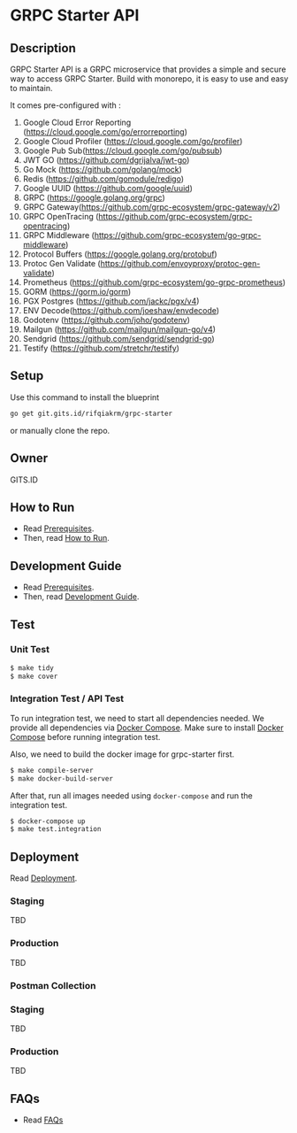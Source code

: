 # GRPC Starter API

## Description

GRPC Starter API is a GRPC microservice that provides a simple and secure way to access GRPC Starter. Build with monorepo, it is easy to use and easy to maintain.

It comes pre-configured with :

1. Google Cloud Error Reporting (<https://cloud.google.com/go/errorreporting>)
2. Google Cloud Profiler (<https://cloud.google.com/go/profiler>)
3. Google Pub Sub(<https://cloud.google.com/go/pubsub>)
4. JWT GO (<https://github.com/dgrijalva/jwt-go>)
5. Go Mock (<https://github.com/golang/mock>)
6. Redis (<https://github.com/gomodule/redigo>)
7. Google UUID (<https://github.com/google/uuid>)
8. GRPC (<https://google.golang.org/grpc>)
9. GRPC Gateway(<https://github.com/grpc-ecosystem/grpc-gateway/v2>)
10. GRPC OpenTracing (<https://github.com/grpc-ecosystem/grpc-opentracing>)
11. GRPC Middleware (<https://github.com/grpc-ecosystem/go-grpc-middleware>)
12. Protocol Buffers (<https://google.golang.org/protobuf>)
13. Protoc Gen Validate (<https://github.com/envoyproxy/protoc-gen-validate>)
14. Prometheus (<https://github.com/grpc-ecosystem/go-grpc-prometheus>)
15. GORM (<https://gorm.io/gorm>)
16. PGX Postgres (<https://github.com/jackc/pgx/v4>)
17. ENV Decode(<https://github.com/joeshaw/envdecode>)
18. Godotenv (<https://github.com/joho/godotenv>)
19. Mailgun (<https://github.com/mailgun/mailgun-go/v4>)
20. Sendgrid (<https://github.com/sendgrid/sendgrid-go>)
21. Testify (<https://github.com/stretchr/testify>)


## Setup

Use this command to install the blueprint

```bash
go get git.gits.id/rifqiakrm/grpc-starter
```

or manually clone the repo.

## Owner

GITS.ID

## How to Run

- Read [Prerequisites](doc/PREREQUISITES.md).
- Then, read [How to Run](doc/HOW_TO_RUN.md).

## Development Guide

- Read [Prerequisites](doc/PREREQUISITES.md).
- Then, read [Development Guide](doc/DEVELOPMENT_GUIDE.md).

## Test

### Unit Test

```sh
$ make tidy
$ make cover
```

### Integration Test / API Test

To run integration test, we need to start all dependencies needed. We provide all dependencies via [Docker Compose](https://docs.docker.com/compose/).
Make sure to install [Docker Compose](https://docs.docker.com/compose/install/) before running integration test.

Also, we need to build the docker image for grpc-starter first.

```sh
$ make compile-server
$ make docker-build-server
```

After that, run all images needed using `docker-compose` and run the integration test.

```sh
$ docker-compose up
$ make test.integration
```

## Deployment

Read [Deployment](doc/DEPLOYMENT.md).

### Staging

TBD

### Production

TBD

### Postman Collection

### Staging

TBD

### Production

TBD

## FAQs

- Read [FAQs](doc/FAQS.md)